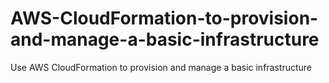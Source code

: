 # AWS-CloudFormation-to-provision-and-manage-a-basic-infrastructure
Use AWS CloudFormation to provision and manage a basic infrastructure
